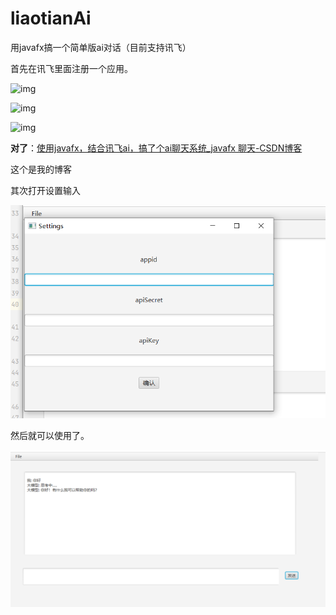 # liaotianAi
用javafx搞一个简单版ai对话（目前支持讯飞）

首先在讯飞里面注册一个应用。

![img](https://img-blog.csdnimg.cn/2d5c658622254df4a43b1490780dcf0d.png)



![img](https://img-blog.csdnimg.cn/b6d11846de3149809bd3459e5596c85e.png)

![img](https://img-blog.csdnimg.cn/1aa5f8504e034d52ae122799760cacf0.png)

**对了**：[使用javafx，结合讯飞ai，搞了个ai聊天系统_javafx 聊天-CSDN博客](https://blog.csdn.net/m0_63251896/article/details/134121173?ops_request_misc=%7B%22request%5Fid%22%3A%22170652897716800213055667%22%2C%22scm%22%3A%2220140713.130102334.pc%5Fblog.%22%7D&request_id=170652897716800213055667&biz_id=0&utm_medium=distribute.pc_search_result.none-task-blog-2~blog~first_rank_ecpm_v1~rank_v31_ecpm-1-134121173-null-null.nonecase&utm_term=讯飞&spm=1018.2226.3001.4450)

这个是我的博客

其次打开设置输入

![image-20240129194854002](./img/image-20240129194854002.png)

然后就可以使用了。

![image-20240129194909840](./img/image-20240129194909840.png)

